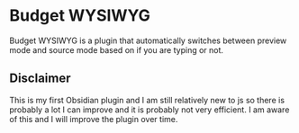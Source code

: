 # Budget WYSIWYG

Budget WYSIWYG is a plugin that automatically switches between preview mode and source mode based on if you are typing or not.


## Disclaimer

This is my first Obsidian plugin and I am still relatively new to js so there is probably a lot I can improve and it is probably not very efficient. I am aware of this and I will improve the plugin over time.
